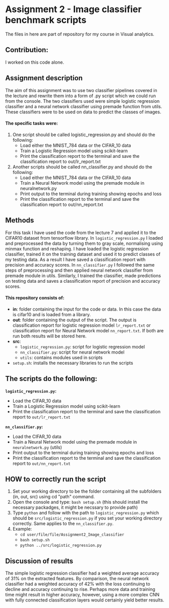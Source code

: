 # Assignment 2 - Image classifier benchmark scripts

The files in here are part of repository for my course in Visual analytics.

## Contribution:
I worked on this code alone. 

## Assignment description
The aim of this assignment was to use two classifier pipelines covered in the lecture and rewrite them into a form of .py script which we could run from the console.
The two classifiers used were simple logistic regression classifier and a neural network classifier using premade function from utils. These classifiers were to be used on data to predict the classes of images. 

#### The specific tasks were:
1. One script should be called logistic_regression.py and should do the following:
   - Load either the MNIST_784 data or the CIFAR_10 data
   - Train a Logistic Regression model using scikit-learn
   - Print the classification report to the terminal and save the classification report to out/lr_report.txt
2. Another scripts should be called nn_classifier.py and should do the following:
   - Load either the MNIST_784 data or the CIFAR_10 data
   - Train a Neural Network model using the premade module in neuralnetwork.py
   - Print output to the terminal during training showing epochs and loss
   - Print the classification report to the terminal and save the classification report to out/nn_report.txt

## Methods
For this task I have used the code from the lecture 7 and applied it to the CIFAR10 dataset from tensorflow library. In `logistic_regression.py` I loaded and preprocessed the data by turning them to gray scale, normalising using minmax function and reshaping. I have loaded the logistic regression classifier, trained it on the training dataset and used it to predict classes of my testing data. As a result I have saved a classification report with precision and accuracy scores. 
In `nn_classifier.py` I followed the same steps of preprocessing and then applied neural network classifier from premade module in utils. Similarly, I trained the classifier, made predictions on testing data and saves a classification report of precision and accuracy scores.

#### This repository consists of:
- **in**: folder containing the input for the code or data. In this case the data is cifar10 and is loaded from a library.
- **out**: folder containing the output of the script. The output is classification report for logistic regression
           model `lr_report.txt` or classification report for Neural Network model `nn_report.txt`. If both are run
           both results will be stored here.
- **src**:
  - `logistic_regression.py`: script for logistic regression model
  - `nn_classifier.py`: script for neural network model
  - `utils`: contains modules used in scripts
- `setup.sh`: installs the necessary libraries to run the scripts

## The scripts do the following:

**`logistic_regression.py`:**
- Load the CIFAR_10 data
- Train a Logistic Regression model using scikit-learn
- Print the classification report to the terminal and save the classification report to `out/lr_report.txt`

**`nn_classifier.py`:**
- Load the CIFAR_10 data
- Train a Neural Network model using the premade module in `neuralnetwork.py` (utils)
- Print output to the terminal during training showing epochs and loss
- Print the classification report to the terminal and save the classification report to `out/nn_report.txt`


## HOW to correctly run the script ##
1. Set your working directory to be the folder containing all the subfolders (in, out, src) using cd "path" command.
3. Open the console and type: `bash setup.sh` (this should install the necessary packadges, it might be necssary to provide path)
4. Type `python` and follow with the path to `logistic_regression.py` which should be `src/logistic_regression.py` if you set your working directory correctly. Same applies to the `nn_classifier.py`. 
4. Example: 
   - `cd user/file/file/Assignment2_Image_classifier`
   - `bash setup.sh`
   - `python ../src/logistic_regression.py`

## Discussion of results
The simple logistic regression classifier had a weighted average accuracy of 31% on the extracted features. By comparison, the neural network classifier had a weighted accuracy of 42% with the loss continuing to decline and accuracy continuing to rise. Perhaps more data and training time might result in higher accuracy, however, using a more complex CNN with fully connected classification layers would certainly yield better results.  

